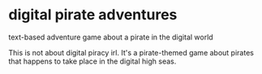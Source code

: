 # digital pirate adventures
 text-based adventure game about a pirate in the digital world

 This is not about digital piracy irl. It's a pirate-themed game about pirates that happens to take place in the digital high seas.
